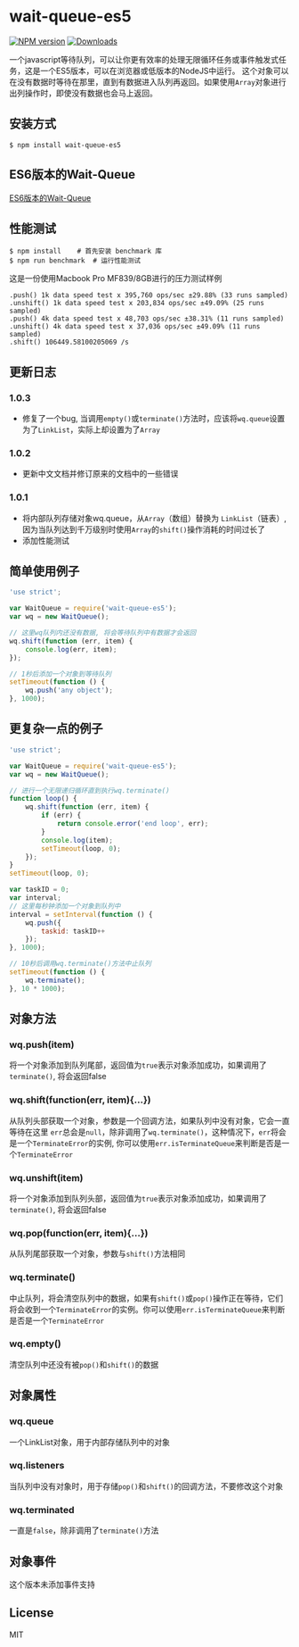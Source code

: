 # wait-queue-es5

[![NPM version][npm-image]][npm-url]
[![Downloads][downloads-image]][downloads-url]

  一个javascript等待队列，可以让你更有效率的处理无限循环任务或事件触发式任务，这是一个ES5版本，可以在浏览器或低版本的NodeJS中运行。
  这个对象可以在没有数据时等待在那里，直到有数据进入队列再返回。如果使用`Array`对象进行出列操作时，即使没有数据也会马上返回。

## 安装方式

```
$ npm install wait-queue-es5
```

## ES6版本的Wait-Queue

[ES6版本的Wait-Queue](https://github.com/flarestart/wait-queue)

## 性能测试

```
$ npm install    # 首先安装 benchmark 库
$ npm run benchmark  # 运行性能测试
```

这是一份使用Macbook Pro MF839/8GB进行的压力测试样例

    .push() 1k data speed test x 395,760 ops/sec ±29.88% (33 runs sampled)
    .unshift() 1k data speed test x 203,834 ops/sec ±49.09% (25 runs sampled)
    .push() 4k data speed test x 48,703 ops/sec ±38.31% (11 runs sampled)
    .unshift() 4k data speed test x 37,036 ops/sec ±49.09% (11 runs sampled)
    .shift() 106449.58100205069 /s

## 更新日志

### 1.0.3

 * 修复了一个bug, 当调用`empty()`或`terminate()`方法时，应该将`wq.queue`设置为了`LinkList`，实际上却设置为了`Array`

### 1.0.2
 
 * 更新中文文档并修订原来的文档中的一些错误

### 1.0.1

 * 将内部队列存储对象wq.queue，从`Array`（数组）替换为 `LinkList`（链表）, 因为当队列达到千万级别时使用`Array`的`shift()`操作消耗的时间过长了
 * 添加性能测试

## 简单使用例子

```js
'use strict';

var WaitQueue = require('wait-queue-es5');
var wq = new WaitQueue();

// 这里wq队列内还没有数据, 将会等待队列中有数据才会返回
wq.shift(function (err, item) {
    console.log(err, item);
});

// 1秒后添加一个对象到等待队列
setTimeout(function () {
    wq.push('any object');
}, 1000);
```

## 更复杂一点的例子

```js
'use strict';

var WaitQueue = require('wait-queue-es5');
var wq = new WaitQueue();

// 进行一个无限递归循环直到执行wq.terminate()
function loop() {
    wq.shift(function (err, item) {
        if (err) {
            return console.error('end loop', err);
        }
        console.log(item);
        setTimeout(loop, 0);
    });
}
setTimeout(loop, 0);

var taskID = 0;
var interval;
// 这里每秒钟添加一个对象到队列中
interval = setInterval(function () {
    wq.push({
        taskid: taskID++
    });
}, 1000);

// 10秒后调用wq.terminate()方法中止队列
setTimeout(function () {
    wq.terminate();
}, 10 * 1000);

```

## 对象方法

### wq.push(item)

将一个对象添加到队列尾部，返回值为`true`表示对象添加成功，如果调用了`terminate()`, 将会返回false

### wq.shift(function(err, item){...})

从队列头部获取一个对象，参数是一个回调方法，如果队列中没有对象，它会一直等待在这里
`err`总会是`null`，除非调用了`wq.terminate()`，这种情况下，`err`将会是一个`TerminateError`的实例, 你可以使用`err.isTerminateQueue`来判断是否是一个`TerminateError`

### wq.unshift(item)

将一个对象添加到队列头部，返回值为`true`表示对象添加成功，如果调用了`terminate()`, 将会返回false

### wq.pop(function(err, item){...})

从队列尾部获取一个对象，参数与`shift()`方法相同

### wq.terminate()

中止队列，将会清空队列中的数据，如果有`shift()`或`pop()`操作正在等待，它们将会收到一个`TerminateError`的实例。你可以使用`err.isTerminateQueue`来判断是否是一个`TerminateError`

### wq.empty()

清空队列中还没有被`pop()`和`shift()`的数据

## 对象属性

### wq.queue

一个LinkList对象，用于内部存储队列中的对象

### wq.listeners

当队列中没有对象时，用于存储`pop()`和`shift()`的回调方法，不要修改这个对象

### wq.terminated

一直是`false`，除非调用了`terminate()`方法

## 对象事件

这个版本未添加事件支持

## License

  MIT

[npm-image]: https://img.shields.io/npm/v/wait-queue-es5.svg
[npm-url]: https://npmjs.org/package/wait-queue-es5
[downloads-image]: http://img.shields.io/npm/dm/wait-queue-es5.svg
[downloads-url]: https://npmjs.org/package/wait-queue-es5